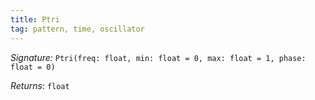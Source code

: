 ```yaml
---
title: Ptri
tag: pattern, time, oscillator
---
```


_Signature:_ `Ptri(freq: float, min: float = 0, max: float = 1, phase: float = 0)`

_Returns_: `float`
